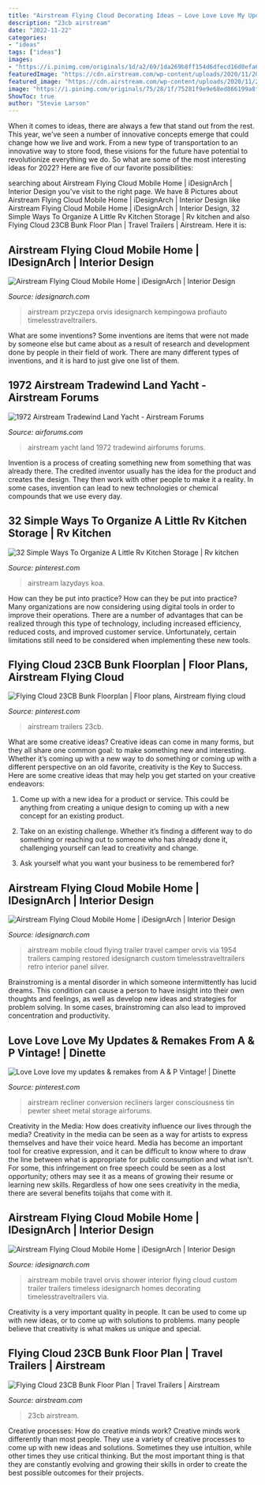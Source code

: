 ```yaml
---
title: "Airstream Flying Cloud Decorating Ideas ~ Love Love Love My Updates &amp; Remakes From A &amp; P Vintage!"
description: "23cb airstream"
date: "2022-11-22"
categories:
- "ideas"
tags: ["ideas"]
images:
- "https://i.pinimg.com/originals/1d/a2/69/1da269b8ff154d6dfecd16d0efa605ba.png"
featuredImage: "https://cdn.airstream.com/wp-content/uploads/2020/11/2021-Airstream-Flying-Cloud-Carolina-Clay-23CB-Kitchen.jpg"
featured_image: "https://cdn.airstream.com/wp-content/uploads/2020/11/2021-Airstream-Flying-Cloud-Carolina-Clay-23CB-Kitchen.jpg"
image: "https://i.pinimg.com/originals/75/28/1f/75281f9e9e68ed866199a8f384952011.jpg"
ShowToc: true
author: "Stevie Larson"
---
```



When it comes to ideas, there are always a few that stand out from the rest. This year, we’ve seen a number of innovative concepts emerge that could change how we live and work. From a new type of transportation to an innovative way to store food, these visions for the future have potential to revolutionize everything we do. So what are some of the most interesting ideas for 2022? Here are five of our favorite possibilities:

	

		
searching about Airstream Flying Cloud Mobile Home | iDesignArch | Interior Design you've visit to the right page. We have 8 Pictures about Airstream Flying Cloud Mobile Home | iDesignArch | Interior Design like Airstream Flying Cloud Mobile Home | iDesignArch | Interior Design, 32 Simple Ways To Organize A Little Rv Kitchen Storage | Rv kitchen and also Flying Cloud 23CB Bunk Floor Plan | Travel Trailers | Airstream. Here it is:
		
    
## Airstream Flying Cloud Mobile Home | IDesignArch | Interior Design

<img loading=lazy src="https://www.idesignarch.com/wp-content/uploads/Airstream-Mobile-Home_13.jpg" onerror="this.onerror=null;this.src='https://tse1.mm.bing.net/th?id=OIP.bzc3oIwmWvznV_HB_yW8vwHaE5&amp;pid=15.1';" alt="Airstream Flying Cloud Mobile Home | iDesignArch | Interior Design">

_Source: idesignarch.com_

>airstream przyczepa orvis idesignarch kempingowa profiauto timelesstraveltrailers. 

	

What are some inventions?
Some inventions are items that were not made by someone else but came about as a result of research and development done by people in their field of work. There are many different types of inventions, and it is hard to just give one list of them.

    
## 1972 Airstream Tradewind Land Yacht - Airstream Forums

<img loading=lazy src="https://www.airforums.com/forums/images/dto_garage/users/58150/2514.jpg" onerror="this.onerror=null;this.src='https://tse1.mm.bing.net/th?id=OIP.5I1M0OVsrgAtN9rFuUxQjgHaEu&amp;pid=15.1';" alt="1972 Airstream Tradewind Land Yacht - Airstream Forums">

_Source: airforums.com_

>airstream yacht land 1972 tradewind airforums forums. 

	

Invention is a process of creating something new from something that was already there. The credited inventor usually has the idea for the product and creates the design. They then work with other people to make it a reality. In some cases, invention can lead to new technologies or chemical compounds that we use every day.

    
## 32 Simple Ways To Organize A Little Rv Kitchen Storage | Rv Kitchen

<img loading=lazy src="https://i.pinimg.com/originals/75/28/1f/75281f9e9e68ed866199a8f384952011.jpg" onerror="this.onerror=null;this.src='https://tse1.mm.bing.net/th?id=OIP.xrA5TKsbnxj7StJFXgbkvQHaFh&amp;pid=15.1';" alt="32 Simple Ways To Organize A Little Rv Kitchen Storage | Rv kitchen">

_Source: pinterest.com_

>airstream lazydays koa. 

	

How can they be put into practice?
How can they be put into practice? Many organizations are now considering using digital tools in order to improve their operations.  There are a number of advantages that can be realized through this type of technology, including increased efficiency, reduced costs, and improved customer service. Unfortunately, certain limitations still need to be considered when implementing these new tools.

    
## Flying Cloud 23CB Bunk Floorplan | Floor Plans, Airstream Flying Cloud

<img loading=lazy src="https://i.pinimg.com/originals/1d/a2/69/1da269b8ff154d6dfecd16d0efa605ba.png" onerror="this.onerror=null;this.src='https://tse3.mm.bing.net/th?id=OIP.YWRfuReAUoGMl14umDq4kQHaCl&amp;pid=15.1';" alt="Flying Cloud 23CB Bunk Floorplan | Floor plans, Airstream flying cloud">

_Source: pinterest.com_

>airstream trailers 23cb. 

	

What are some creative ideas?
Creative ideas can come in many forms, but they all share one common goal: to make something new and interesting. Whether it’s coming up with a new way to do something or coming up with a different perspective on an old favorite, creativity is the Key to Success. Here are some creative ideas that may help you get started on your creative endeavors: 
1. Come up with a new idea for a product or service. This could be anything from creating a unique design to coming up with a new concept for an existing product.

2. Take on an existing challenge. Whether it’s finding a different way to do something or reaching out to someone who has already done it, challenging yourself can lead to creativity and change.

3. Ask yourself what you want your business to be remembered for?

    
## Airstream Flying Cloud Mobile Home | IDesignArch | Interior Design

<img loading=lazy src="http://www.idesignarch.com/wp-content/uploads/Airstream-Mobile-Home_11.jpg" onerror="this.onerror=null;this.src='https://tse1.mm.bing.net/th?id=OIP.Ep1TXMvkq5CJlClJU4WifgHaE8&amp;pid=15.1';" alt="Airstream Flying Cloud Mobile Home | iDesignArch | Interior Design">

_Source: idesignarch.com_

>airstream mobile cloud flying trailer travel camper orvis via 1954 trailers camping restored idesignarch custom timelesstraveltrailers retro interior panel silver. 

	

Brainstroming is a mental disorder in which someone intermittently has lucid dreams. This condition can cause a person to have insight into their own thoughts and feelings, as well as develop new ideas and strategies for problem solving. In some cases, brainstroming can also lead to improved concentration and productivity.

    
## Love Love Love My Updates &amp; Remakes From A &amp; P Vintage! | Dinette

<img loading=lazy src="https://i.pinimg.com/originals/81/4b/b5/814bb5618ea08dffbf58a51a3af1f1b0.jpg" onerror="this.onerror=null;this.src='https://tse3.mm.bing.net/th?id=OIP.jc6Xr6fhy6hNLCJUIrC-GQHaFj&amp;pid=15.1';" alt="Love Love love my updates &amp; remakes from A &amp; P Vintage! | Dinette">

_Source: pinterest.com_

>airstream recliner conversion recliners larger consciousness tin pewter sheet metal storage airforums. 

	

Creativity in the Media: How does creativity influence our lives through the media?
Creativity in the media can be seen as a way for artists to express themselves and have their voice heard. Media has become an important tool for creative expression, and it can be difficult to know where to draw the line between what is appropriate for public consumption and what isn't. For some, this infringement on free speech could be seen as a lost opportunity; others may see it as a means of growing their resume or learning new skills. Regardless of how one sees creativity in the media, there are several benefits toijahs that come with it.

    
## Airstream Flying Cloud Mobile Home | IDesignArch | Interior Design

<img loading=lazy src="http://www.idesignarch.com/wp-content/uploads/Airstream-Mobile-Home_9.jpg" onerror="this.onerror=null;this.src='https://tse1.mm.bing.net/th?id=OIP.dm8OhS1u_PVPuDDxY3HooAHaLH&amp;pid=15.1';" alt="Airstream Flying Cloud Mobile Home | iDesignArch | Interior Design">

_Source: idesignarch.com_

>airstream mobile travel orvis shower interior flying cloud custom trailer trailers timeless idesignarch homes decorating timelesstraveltrailers via. 

	

Creativity is a very important quality in people. It can be used to come up with new ideas, or to come up with solutions to problems. many people believe that creativity is what makes us unique and special.

    
## Flying Cloud 23CB Bunk Floor Plan | Travel Trailers | Airstream

<img loading=lazy src="https://cdn.airstream.com/wp-content/uploads/2020/11/2021-Airstream-Flying-Cloud-Carolina-Clay-23CB-Kitchen.jpg" onerror="this.onerror=null;this.src='https://tse4.mm.bing.net/th?id=OIP.lS-bx1zdPDE9rPbc7otDMgHaJQ&amp;pid=15.1';" alt="Flying Cloud 23CB Bunk Floor Plan | Travel Trailers | Airstream">

_Source: airstream.com_

>23cb airstream. 

	

Creative processes: How do creative minds work?
Creative minds work differently than most people. They use a variety of creative processes to come up with new ideas and solutions. Sometimes they use intuition, while other times they use critical thinking. But the most important thing is that they are constantly evolving and growing their skills in order to create the best possible outcomes for their projects.

